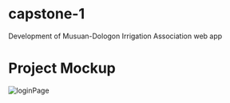 # capstone-1
Development of Musuan-Dologon Irrigation Association web app

# <h1> Project Mockup
![loginPage](https://user-images.githubusercontent.com/50163751/88453286-20458800-ce98-11ea-896b-9b56bad8eaf0.png)
